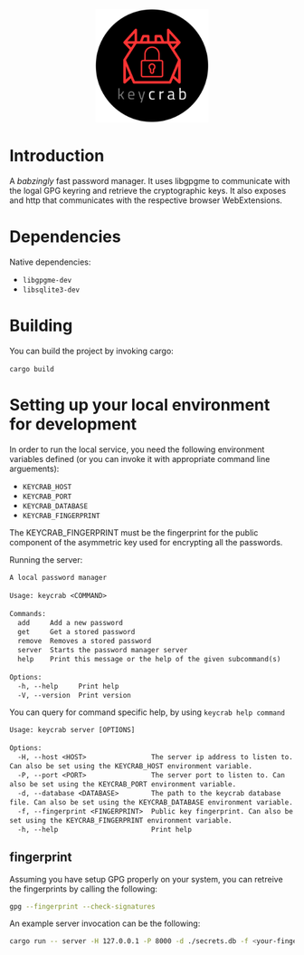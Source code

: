 <p align="center">
    <img style="text-align: center;" height="200" width="200" src="./browser/ff/icons/keycrab-logo.png">
</p>

# Introduction
A _babzingly_ fast password manager. It uses libgpgme to communicate with the logal GPG keyring
and retrieve the cryptographic keys. It also exposes and http that communicates with the respective browser  WebExtensions.


# Dependencies
Native dependencies:
- `libgpgme-dev`
- `libsqlite3-dev`


# Building

You can build the project by invoking cargo:

 `cargo build`

# Setting up your local environment for development

In order to run the local service, you need the following environment variables defined (or you can invoke it with appropriate command line arguements):

- `KEYCRAB_HOST`
- `KEYCRAB_PORT`
- `KEYCRAB_DATABASE`
- `KEYCRAB_FINGERPRINT`

The KEYCRAB_FINGERPRINT must be the fingerprint for the public component of the asymmetric key used for encrypting all the passwords.

Running the server:
```
A local password manager

Usage: keycrab <COMMAND>

Commands:
  add     Add a new password
  get     Get a stored password
  remove  Removes a stored password
  server  Starts the password manager server
  help    Print this message or the help of the given subcommand(s)

Options:
  -h, --help     Print help
  -V, --version  Print version
```

You can query for command specific help, by using `keycrab help command`


```
Usage: keycrab server [OPTIONS]

Options:
  -H, --host <HOST>                The server ip address to listen to. Can also be set using the KEYCRAB_HOST environment variable.
  -P, --port <PORT>                The server port to listen to. Can also be set using the KEYCRAB_PORT environment variable.
  -d, --database <DATABASE>        The path to the keycrab database file. Can also be set using the KEYCRAB_DATABASE environment variable.
  -f, --fingerprint <FINGERPRINT>  Public key fingerprint. Can also be set using the KEYCRAB_FINGERPRINT environment variable.
  -h, --help                       Print help
```

## fingerprint
Assuming you have setup GPG properly on your system, you can retreive the fingerprints by calling the following:

```bash
gpg --fingerprint --check-signatures
```

An example server invocation can be the following:

```bash
cargo run -- server -H 127.0.0.1 -P 8000 -d ./secrets.db -f <your-fingerprint>
```
